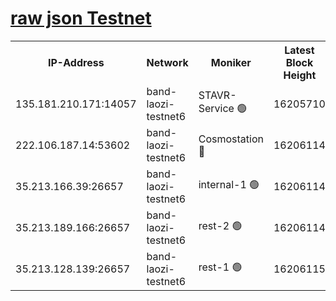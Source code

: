 
[raw json Testnet](https://rpc-check.bandt.stavr.tech/bandt/rpcbandt_result.json)
=

<table><tr><th>IP-Address</th><th>Network</th><th>Moniker</th><th>Latest Block Height</th><th>Earliest Block Height</th><th>Catching Up</th><th>Tx Index</th><th>Voting Power</th><th>Scan Time</th></tr><tr><td>135.181.210.171:14057</td><td>band-laozi-testnet6</td><td>STAVR-Service 🟢</td><td>16205710</td><td>15322501</td><td>False</td><td>on</td><td>0</td><td>2024-02-25T17:02:14.934191795UTC</td></tr><tr><td>222.106.187.14:53602</td><td>band-laozi-testnet6</td><td>Cosmostation 🔴</td><td>16206114</td><td>15423001</td><td>False</td><td>on</td><td>2203655</td><td>2024-02-25T17:02:16.403486876UTC</td></tr><tr><td>35.213.166.39:26657</td><td>band-laozi-testnet6</td><td>internal-1 🟢</td><td>16206114</td><td>16106114</td><td>False</td><td>on</td><td>0</td><td>2024-02-25T17:02:17.267790467UTC</td></tr><tr><td>35.213.189.166:26657</td><td>band-laozi-testnet6</td><td>rest-2 🟢</td><td>16206114</td><td>16106114</td><td>False</td><td>on</td><td>0</td><td>2024-02-25T17:02:18.127915018UTC</td></tr><tr><td>35.213.128.139:26657</td><td>band-laozi-testnet6</td><td>rest-1 🟢</td><td>16206115</td><td>16106115</td><td>False</td><td>on</td><td>0</td><td>2024-02-25T17:02:21.044174551UTC</td></tr></table>

